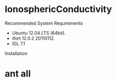 IonosphericConductivity
========

Recommended System Requirements
* Ubuntu 12.04 LTS (64bit).
* ifort 12.0.2 20110112.
* IDL 7.1

Installation
# ant all
